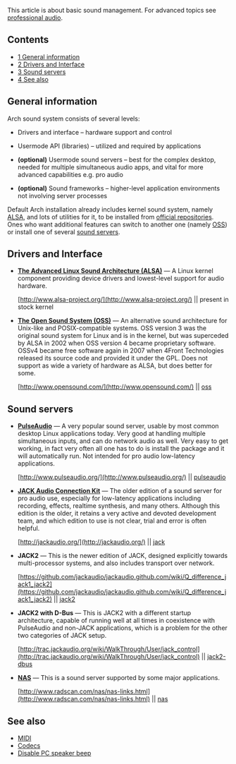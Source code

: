 This article is about basic sound management. For advanced topics see [professional audio](/index.php/Professional_audio "Professional audio").

## Contents

*   [1 General information](#General_information)
*   [2 Drivers and Interface](#Drivers_and_Interface)
*   [3 Sound servers](#Sound_servers)
*   [4 See also](#See_also)

## General information

Arch sound system consists of several levels:

*   Drivers and interface – hardware support and control

*   Usermode API (libraries) – utilized and required by applications

*   **(optional)** Usermode sound servers – best for the complex desktop, needed for multiple simultaneous audio apps, and vital for more advanced capabilities e.g. pro audio

*   **(optional)** Sound frameworks – higher-level application environments not involving server processes

Default Arch installation already includes kernel sound system, namely [ALSA](/index.php/ALSA "ALSA"), and lots of utilities for it, to be installed from [official repositories](/index.php/Official_repositories "Official repositories"). Ones who want additional features can switch to another one (namely [OSS](/index.php/OSS "OSS")) or install one of several [sound servers](https://en.wikipedia.org/wiki/sound_server "wikipedia:sound server").

## Drivers and Interface

*   **[The Advanced Linux Sound Architecture (ALSA)](/index.php/ALSA "ALSA")** — A Linux kernel component providing device drivers and lowest-level support for audio hardware.

	[http://www.alsa-project.org/](http://www.alsa-project.org/) || present in stock kernel

*   **[The Open Sound System (OSS)](/index.php/OSS "OSS")** — An alternative sound architecture for Unix-like and POSIX-compatible systems. OSS version 3 was the original sound system for Linux and is in the kernel, but was superceded by ALSA in 2002 when OSS version 4 became proprietary software. OSSv4 became free software again in 2007 when 4Front Technologies released its source code and provided it under the GPL. Does not support as wide a variety of hardware as ALSA, but does better for some.

	[http://www.opensound.com/](http://www.opensound.com/) || [oss](https://aur.archlinux.org/packages/oss/)

## Sound servers

*   **[PulseAudio](/index.php/PulseAudio "PulseAudio")** — A very popular sound server, usable by most common desktop Linux applications today. Very good at handling multiple simultaneous inputs, and can do network audio as well. Very easy to get working, in fact very often all one has to do is install the package and it will automatically run. Not intended for pro audio low-latency applications.

	[http://www.pulseaudio.org/](http://www.pulseaudio.org/) || [pulseaudio](https://www.archlinux.org/packages/?name=pulseaudio)

*   **[JACK Audio Connection Kit](/index.php/JACK_Audio_Connection_Kit "JACK Audio Connection Kit")** — The older edition of a sound server for pro audio use, especially for low-latency applications including recording, effects, realtime synthesis, and many others. Although this edition is the older, it retains a very active and devoted development team, and which edition to use is not clear, trial and error is often helpful.

	[http://jackaudio.org/](http://jackaudio.org/) || [jack](https://www.archlinux.org/packages/?name=jack)

*   **JACK2** — This is the newer edition of JACK, designed explicitly towards multi-processor systems, and also includes transport over network.

	[https://github.com/jackaudio/jackaudio.github.com/wiki/Q_difference_jack1_jack2](https://github.com/jackaudio/jackaudio.github.com/wiki/Q_difference_jack1_jack2) || [jack2](https://www.archlinux.org/packages/?name=jack2)

*   **JACK2 with D-Bus** — This is JACK2 with a different startup architecture, capable of running well at all times in coexistence with PulseAudio and non-JACK applications, which is a problem for the other two categories of JACK setup.

	[http://trac.jackaudio.org/wiki/WalkThrough/User/jack_control](http://trac.jackaudio.org/wiki/WalkThrough/User/jack_control) || [jack2-dbus](https://www.archlinux.org/packages/?name=jack2-dbus)

*   **[NAS](https://en.wikipedia.org/wiki/Network_Audio_System "wikipedia:Network Audio System")** — This is a sound server supported by some major applications.

	[http://www.radscan.com/nas/nas-links.html](http://www.radscan.com/nas/nas-links.html) || [nas](https://aur.archlinux.org/packages/nas/)

## See also

*   [MIDI](/index.php/MIDI "MIDI")
*   [Codecs](/index.php/Codecs "Codecs")
*   [Disable PC speaker beep](/index.php/Disable_PC_speaker_beep "Disable PC speaker beep")